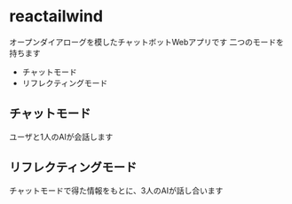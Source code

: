 # reactailwind
オープンダイアローグを模したチャットボットWebアプリです
二つのモードを持ちます
- チャットモード
- リフレクティングモード
## チャットモード
ユーザと1人のAIが会話します
## リフレクティングモード
チャットモードで得た情報をもとに、3人のAIが話し合います
